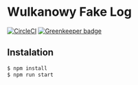 # Wulkanowy Fake Log

[![CircleCI](https://img.shields.io/circleci/project/github/wulkanowy/fake-log.svg)](https://circleci.com/gh/wulkanowy/fake-log)
[![Greenkeeper badge](https://badges.greenkeeper.io/wulkanowy/fake-log.svg)](https://greenkeeper.io/)


## Instalation

```bash
$ npm install
$ npm run start
```
